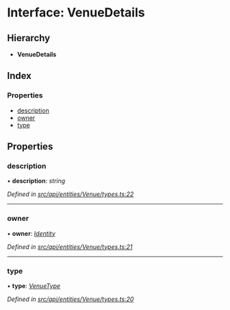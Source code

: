# Interface: VenueDetails

## Hierarchy

* **VenueDetails**

## Index

### Properties

* [description](venuedetails.md#description)
* [owner](venuedetails.md#owner)
* [type](venuedetails.md#type)

## Properties

###  description

• **description**: *string*

*Defined in [src/api/entities/Venue/types.ts:22](https://github.com/PolymeshAssociation/polymesh-sdk/blob/46845947/src/api/entities/Venue/types.ts#L22)*

___

###  owner

• **owner**: *[Identity](../classes/identity.md)*

*Defined in [src/api/entities/Venue/types.ts:21](https://github.com/PolymeshAssociation/polymesh-sdk/blob/46845947/src/api/entities/Venue/types.ts#L21)*

___

###  type

• **type**: *[VenueType](../enums/venuetype.md)*

*Defined in [src/api/entities/Venue/types.ts:20](https://github.com/PolymeshAssociation/polymesh-sdk/blob/46845947/src/api/entities/Venue/types.ts#L20)*
